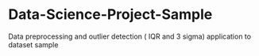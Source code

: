 # Data-Science-Project-Sample
Data preprocessing and outlier detection ( IQR and 3 sigma) application to dataset sample
